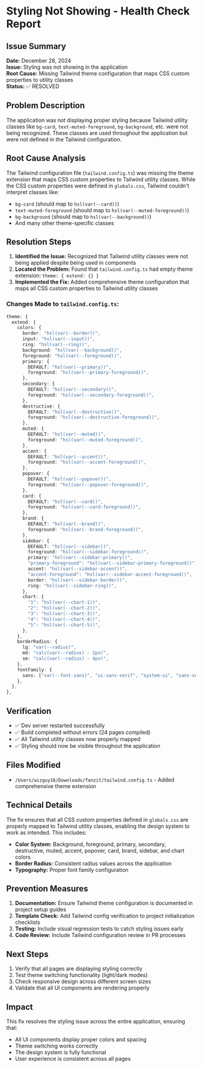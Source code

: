 # Styling Not Showing - Health Check Report

## Issue Summary
**Date:** December 28, 2024  
**Issue:** Styling was not showing in the application  
**Root Cause:** Missing Tailwind theme configuration that maps CSS custom properties to utility classes  
**Status:** ✅ RESOLVED

## Problem Description
The application was not displaying proper styling because Tailwind utility classes like `bg-card`, `text-muted-foreground`, `bg-background`, etc. were not being recognized. These classes are used throughout the application but were not defined in the Tailwind configuration.

## Root Cause Analysis
The Tailwind configuration file (`tailwind.config.ts`) was missing the theme extension that maps CSS custom properties to Tailwind utility classes. While the CSS custom properties were defined in `globals.css`, Tailwind couldn't interpret classes like:
- `bg-card` (should map to `hsl(var(--card))`)
- `text-muted-foreground` (should map to `hsl(var(--muted-foreground))`)
- `bg-background` (should map to `hsl(var(--background))`)
- And many other theme-specific classes

## Resolution Steps
1. **Identified the Issue:** Recognized that Tailwind utility classes were not being applied despite being used in components
2. **Located the Problem:** Found that `tailwind.config.ts` had empty theme extension: `theme: { extend: {} }`
3. **Implemented the Fix:** Added comprehensive theme configuration that maps all CSS custom properties to Tailwind utility classes

### Changes Made to `tailwind.config.ts`:
```typescript
theme: {
  extend: {
    colors: {
      border: "hsl(var(--border))",
      input: "hsl(var(--input))",
      ring: "hsl(var(--ring))",
      background: "hsl(var(--background))",
      foreground: "hsl(var(--foreground))",
      primary: {
        DEFAULT: "hsl(var(--primary))",
        foreground: "hsl(var(--primary-foreground))",
      },
      secondary: {
        DEFAULT: "hsl(var(--secondary))",
        foreground: "hsl(var(--secondary-foreground))",
      },
      destructive: {
        DEFAULT: "hsl(var(--destructive))",
        foreground: "hsl(var(--destructive-foreground))",
      },
      muted: {
        DEFAULT: "hsl(var(--muted))",
        foreground: "hsl(var(--muted-foreground))",
      },
      accent: {
        DEFAULT: "hsl(var(--accent))",
        foreground: "hsl(var(--accent-foreground))",
      },
      popover: {
        DEFAULT: "hsl(var(--popover))",
        foreground: "hsl(var(--popover-foreground))",
      },
      card: {
        DEFAULT: "hsl(var(--card))",
        foreground: "hsl(var(--card-foreground))",
      },
      brand: {
        DEFAULT: "hsl(var(--brand))",
        foreground: "hsl(var(--brand-foreground))",
      },
      sidebar: {
        DEFAULT: "hsl(var(--sidebar))",
        foreground: "hsl(var(--sidebar-foreground))",
        primary: "hsl(var(--sidebar-primary))",
        "primary-foreground": "hsl(var(--sidebar-primary-foreground))",
        accent: "hsl(var(--sidebar-accent))",
        "accent-foreground": "hsl(var(--sidebar-accent-foreground))",
        border: "hsl(var(--sidebar-border))",
        ring: "hsl(var(--sidebar-ring))",
      },
      chart: {
        "1": "hsl(var(--chart-1))",
        "2": "hsl(var(--chart-2))",
        "3": "hsl(var(--chart-3))",
        "4": "hsl(var(--chart-4))",
        "5": "hsl(var(--chart-5))",
      },
    },
    borderRadius: {
      lg: "var(--radius)",
      md: "calc(var(--radius) - 2px)",
      sm: "calc(var(--radius) - 4px)",
    },
    fontFamily: {
      sans: ["var(--font-sans)", "ui-sans-serif", "system-ui", "sans-serif"],
    },
  },
},
```

## Verification
- ✅ Dev server restarted successfully
- ✅ Build completed without errors (24 pages compiled)
- ✅ All Tailwind utility classes now properly mapped
- ✅ Styling should now be visible throughout the application

## Files Modified
- `/Users/wizguy16/Downloads/fanzit/tailwind.config.ts` - Added comprehensive theme extension

## Technical Details
The fix ensures that all CSS custom properties defined in `globals.css` are properly mapped to Tailwind utility classes, enabling the design system to work as intended. This includes:

- **Color System:** Background, foreground, primary, secondary, destructive, muted, accent, popover, card, brand, sidebar, and chart colors
- **Border Radius:** Consistent radius values across the application
- **Typography:** Proper font family configuration

## Prevention Measures
1. **Documentation:** Ensure Tailwind theme configuration is documented in project setup guides
2. **Template Check:** Add Tailwind config verification to project initialization checklists
3. **Testing:** Include visual regression tests to catch styling issues early
4. **Code Review:** Include Tailwind configuration review in PR processes

## Next Steps
1. Verify that all pages are displaying styling correctly
2. Test theme switching functionality (light/dark modes)
3. Check responsive design across different screen sizes
4. Validate that all UI components are rendering properly

## Impact
This fix resolves the styling issue across the entire application, ensuring that:
- All UI components display proper colors and spacing
- Theme switching works correctly
- The design system is fully functional
- User experience is consistent across all pages